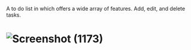 A to do list in which offers a wide array of features. Add, edit, and delete tasks.
# ![Screenshot (1173)](https://github.com/MuhammadSarimWaseem/To_Do_List/assets/99094444/67ec346a-3b28-4f83-88ae-7daf95bc8acf)
